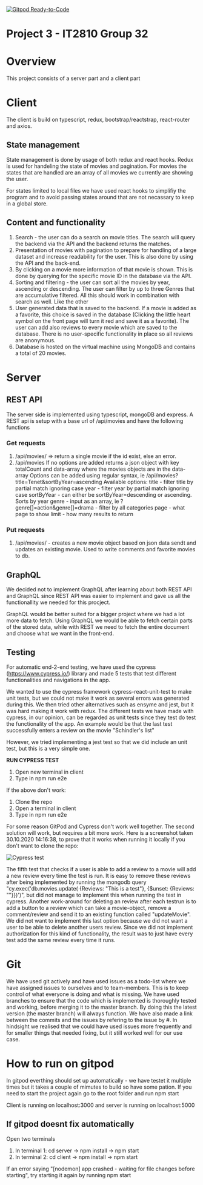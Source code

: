 [![Gitpod Ready-to-Code](https://img.shields.io/badge/Gitpod-Ready--to--Code-blue?logo=gitpod)](https://gitpod.idi.ntnu.no/#https://gitlab.stud.idi.ntnu.no/it2810-h20/team-32/project-3-it2810-group-32) 


# Project 3 - IT2810 Group 32

# Overview

This project consists of a server part and a client part



# Client

The client is build on typescript, redux, bootstrap/reactstrap, react-router and axios.

## State management

State management is done by usage of both redux and react hooks.
Redux is used for handeling the state of movies and pagination. For movies the states that are handled are an array
of all movies we currently are showing the user.

For states limited to local files we have used react hooks to simplifiy the program and to avoid
passing states around that are not necassary to keep in a global store.

## Content and functionality

1. Search - the user can do a search on movie titles. The search will query the backend via the API and the backend
   returns the matches.
2. Presentation of movies with pagination to prepare for handling of a large dataset and increase readability for the user. 
   This is also done by using the API and the back-end. 
3. By clicking on a movie more information of that movie is shown. This is done by querying for the specific movie ID in the database via the API.
4. Sorting and filtering - the user can sort all the movies by year, ascending or descending. The user can filter by
   up to three Genres that are accumulative filtered. All this should work in combination with search as well. 
   Like the other 
5. User generated data that is saved to the backend. If a movie is added as a favorite, this choice is saved in the
   database (Clicking the little heart symbol on the front page will turn it red and save it as a favorite). 
   The user can add also reviews to every movie which are saved to the database. There is no user-specific functionality 
   in place so all reviews are anonymous.
6. Database is hosted on the virtual machine using MongoDB and contains a total of 20 movies.


# Server

## REST API

The server side is implemented using typescript, mongoDB and express.
A REST api is setup with a base url of /api/movies and have the following
functions

### Get requests

1. /api/movies/<id> => return a single movie if the id exist, else an error.
2. /api/movies 
    If no options are added returns a json object with key totalCount and data-array
    where the movies objects are in the data-array
    Options can be added using regular syntax, ie /api/movies?title=Tenet&sortByYear=ascending
    Available options:
        title - filter title by partial match ignoring case
        year - filter year by partial match ignoring case
        sortByYear - can either be sortByYear=descending or ascending. Sorts by year
        genre - input as an array, ie ?genre[]=action&genre[]=drama - filter by all categories
        page - what page to show
        limit - how many results to return

### Put requests

1. /api/movies/<id> - creates a new movie object based on json data sendt and
   updates an existing movie. Used to write comments and favorite movies to db.

## GraphQL

We decided not to implement GraphQL after learning about both REST API and GraphQL
since REST API was easier to implement and gave us all the functionallity we needed
for this procject.

GraphQL would be better suited for a bigger project where we had a lot more data to fetch.
Using GraphQL we would be able to fetch certain parts of the stored data, while with
REST we need to fetch the entire document and choose what we want in the front-end.


## Testing

For automatic end-2-end testing, we have used the cypress (https://www.cypress.io/) library 
and made 5 tests that test different functionalities and navigations in the app. 

We wanted to use the cypress framework cypress-react-unit-test to make unit tests, but we could not make it work as several errors was generated during this. 
We then tried other alternatives such as ensyme and jest, but it was hard making it work with redux. The different tests we have made with cypress, 
in our opinion, can be regarded as unit tests since they test do test the functionality of the app. An example would be that the last test successfully enters a review on the movie "Schindler's list"

However, we tried implementing a jest test so that we did include an unit test, but this is a very simple one.

**RUN CYPRESS TEST**
1. Open new terminal in client
2. Type in npm run e2e

If the above don't work:

1. Clone the repo
2. Open a terminal in client
3. Type in npm run e2e

For some reason GitPod and Cypress don't work well together. The second solution will work, but requires a bit more work. 
Here is a screenshot taken 30.10.2020 14:16:38, to prove that it works when running it locally if you don't want to clone the repo:

![Cypress test](https://gitlab.stud.idi.ntnu.no/it2810-h20/team-32/project-3-it2810-group-32/-/blob/master/Images/Cypress-test.png)

The fifth test that checks if a user is able to add a review to a movie will add a new review every time the test is run. 
It is easy to remove these reviews after being implemented by running the mongodb query "cy.exec('db.movies.update( {Reviews: "This is a test"}, {$unset: {Reviews: ""}})')", 
but did not manage to implement this when running the test in cypress. Another work-around for deleting an review after each testrun is to add a button to a review 
which can take a movie-object, remove a comment/review and send it to an existing function called "updateMovie". We did not want to implement this last option
because we did not want a user to be able to delete another users review. Since we did not implement authorization for this kind of functionality, the result was
to just have every test add the same review every time it runs.

# Git

We have used git actively and have used issues as a todo-list where we have assigned issues to ourselves
and to team-members. This is to keep control of what everyone is doing and what is missing. We have used branches to ensure that the code which is implemented
is thoroughly tested and working, before merging it to the master branch. By doing this the latest version (the master branch) will always function. 
We have also made a link between the commits and the issues by refering to the issue by #<number>. In hindsight we realised that we could have used issues more frequently
and for smaller things that needed fixing, but it still worked well for our use case.


# How to run on gitpod

In gitpod everthing should set up automatically - we have testet it multiple times but it takes a couple of mimutes to build so 
have some pation. If you need to start the project again go to the root folder and run npm start

Client is running on localhost:3000 and server is running on localhost:5000

## If gitpod doesnt fix automatically
Open two terminals
1. In terminal 1:
    cd server -> npm install -> npm start
2. In terminal 2:
    cd client -> npm install -> npm start

If an error saying "[nodemon] app crashed - waiting for file changes before starting", try starting it again by running npm start

